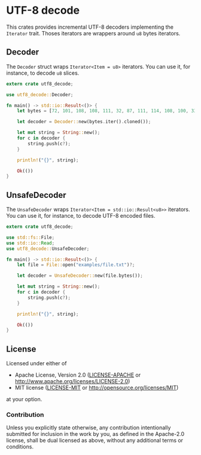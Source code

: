 # UTF-8 decode

This crates provides incremental UTF-8 decoders implementing the `Iterator` trait.
Thoses iterators are wrappers around `u8` bytes iterators.

## Decoder

The `Decoder` struct wraps `Iterator<Item = u8>` iterators.
You can use it, for instance, to decode `u8` slices.

```rust
extern crate utf8_decode;

use utf8_decode::Decoder;

fn main() -> std::io::Result<()> {
    let bytes = [72, 101, 108, 108, 111, 32, 87, 111, 114, 108, 100, 33, 32, 240, 159, 140, 141];

    let decoder = Decoder::new(bytes.iter().cloned());

    let mut string = String::new();
    for c in decoder {
        string.push(c?);
    }

    println!("{}", string);

    Ok(())
}
```

## UnsafeDecoder

The `UnsafeDecoder` wraps `Iterator<Item = std::io::Result<u8>>` iterators.
You can use it, for instance, to decode UTF-8 encoded files.

```rust
extern crate utf8_decode;

use std::fs::File;
use std::io::Read;
use utf8_decode::UnsafeDecoder;

fn main() -> std::io::Result<()> {
    let file = File::open("examples/file.txt")?;

    let decoder = UnsafeDecoder::new(file.bytes());

    let mut string = String::new();
    for c in decoder {
        string.push(c?);
    }

    println!("{}", string);

    Ok(())
}
```

## License

Licensed under either of

 * Apache License, Version 2.0 ([LICENSE-APACHE](LICENSE-APACHE) or http://www.apache.org/licenses/LICENSE-2.0)
 * MIT license ([LICENSE-MIT](LICENSE-MIT) or http://opensource.org/licenses/MIT)

at your option.

### Contribution

Unless you explicitly state otherwise, any contribution intentionally submitted
for inclusion in the work by you, as defined in the Apache-2.0 license, shall be dual licensed as above, without any
additional terms or conditions.
